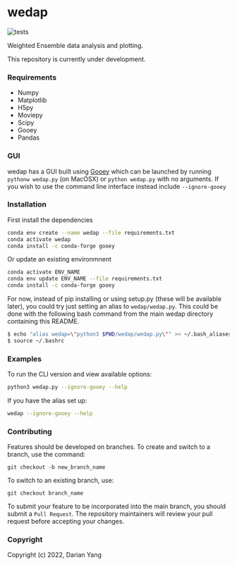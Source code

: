 wedap
===========================
![tests](https://github.com/darianyang/fluorelax/actions/workflows/test.yml/badge.svg)

Weighted Ensemble data analysis and plotting.

This repository is currently under development.

### Requirements

- Numpy
- Matplotlib
- H5py
- Moviepy
- Scipy
- Gooey
- Pandas

### GUI

wedap has a GUI built using [Gooey](https://github.com/chriskiehl/Gooey) which can be launched by running `pythonw wedap.py` (on MacOSX) or `python wedap.py` with no arguments. If you wish to use the command line interface instead include `--ignore-gooey`

### Installation
First install the dependencies
``` bash
conda env create --name wedap --file requirements.txt
conda activate wedap
conda install -c conda-forge gooey
```
Or update an existing environmnent
``` bash
conda activate ENV_NAME
conda env update ENV_NAME --file requirements.txt
conda install -c conda-forge gooey
```

For now, instead of pip installing or using setup.py (these will be available later), you could try just setting an alias to `wedap/wedap.py`. This could be done with the following bash command from the main wedap directory containing this README.
``` bash
$ echo "alias wedap=\"python3 $PWD/wedap/wedap.py\"" >> ~/.bash_aliases 
$ source ~/.bashrc
```

### Examples

To run the CLI version and view available options:
``` Bash
python3 wedap.py --ignore-gooey --help
```
If you have the alias set up:
``` Bash
wedap --ignore-gooey --help
```

### Contributing

Features should be developed on branches. To create and switch to a branch, use the command:

`git checkout -b new_branch_name`

To switch to an existing branch, use:

`git checkout branch_name`

To submit your feature to be incorporated into the main branch, you should submit a `Pull Request`. The repository maintainers will review your pull request before accepting your changes.

### Copyright

Copyright (c) 2022, Darian Yang
